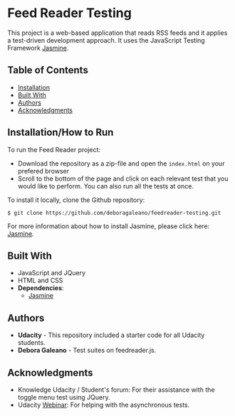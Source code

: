 # Feed Reader Testing 

This project is a web-based application that reads RSS feeds and it applies a test-driven development approach. 
It uses the JavaScript Testing Framework [Jasmine](http://jasmine.github.io/). 

## Table of Contents

* [Installation](#installation) 
* [Built With](#built-with)
* [Authors](#authors)
* [Acknowledgments](#acknowledgments)

## Installation/How to Run 

To run the Feed Reader project:
* Download the repository as a zip-file and open the ```index.html``` on your prefered browser
* Scroll to the bottom of the page and click on each relevant test that you would like to perform. You can also run all the tests at once. 

To install it locally, clone the Github repository: 
```
$ git clone https://github.com/deboragaleano/feedreader-testing.git
```
For more information about how to install Jasmine, please click here: [Jasmine](https://github.com/jasmine/jasmine#installation).

## Built With

* JavaScript and JQuery
* HTML and CSS
* **Dependencies**: 
    * [Jasmine](https://github.com/jasmine/jasmine.github.io) 

## Authors

* **Udacity** - This repository included a starter code for all Udacity students. 
* **Debora Galeano** - Test suites on feedreader.js.  

## Acknowledgments

* Knowledge Udacity / Student's forum: For their assistance with the toggle menu test using JQuery. 
* Udacity [Webinar](https://www.youtube.com/watch?v=eUdkhVkpCf8&list=PLKC17wty6rS1XVZbRlWjYU0WVsIoJyO3s&index=4): For helping with the asynchronous tests. 








